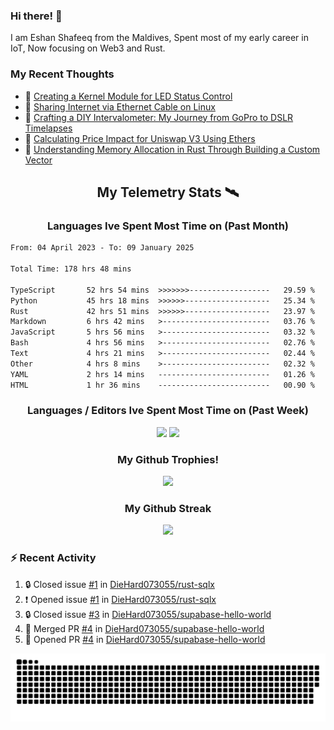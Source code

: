 ### Hi there! 👋

I am Eshan Shafeeq from the Maldives, Spent most of my early career in IoT, Now focusing on Web3 and Rust.
### My Recent Thoughts
<!-- BLOGPOSTS:START -->
 - 🌮 [Creating a Kernel Module for LED Status Control](https://eshanshafeeq.hashnode.dev/creating-a-kernel-module-for-led-status-control)
 - 🌮 [Sharing Internet via Ethernet Cable on Linux](https://eshanshafeeq.hashnode.dev/sharing-internet-via-ethernet-cable-on-linux)
 - 🌮 [Crafting a DIY Intervalometer: My Journey from GoPro to DSLR Timelapses](https://eshanshafeeq.hashnode.dev/crafting-a-diy-intervalometer-my-journey-from-gopro-to-dslr-timelapses)
 - 🚀 [Calculating Price Impact for Uniswap V3 Using Ethers](https://eshanshafeeq.hashnode.dev/calculating-price-impact-for-uniswap-v3-using-ethers)
 - 💯 [Understanding Memory Allocation in Rust Through Building a Custom Vector](https://eshanshafeeq.hashnode.dev/understanding-memory-allocation-in-rust-through-building-a-custom-vector)<!-- BLOGPOSTS:END -->

<h2 align="center">My Telemetry Stats 🛰</h2>

<h3 align="center"> Languages Ive Spent Most Time on (Past Month) </h3>
<!--START_SECTION:waka-->

```txt
From: 04 April 2023 - To: 09 January 2025

Total Time: 178 hrs 48 mins

TypeScript       52 hrs 54 mins  >>>>>>>------------------   29.59 %
Python           45 hrs 18 mins  >>>>>>-------------------   25.34 %
Rust             42 hrs 51 mins  >>>>>>-------------------   23.97 %
Markdown         6 hrs 42 mins   >------------------------   03.76 %
JavaScript       5 hrs 56 mins   >------------------------   03.32 %
Bash             4 hrs 56 mins   >------------------------   02.76 %
Text             4 hrs 21 mins   >------------------------   02.44 %
Other            4 hrs 8 mins    >------------------------   02.32 %
YAML             2 hrs 14 mins   -------------------------   01.26 %
HTML             1 hr 36 mins    -------------------------   00.90 %
```

<!--END_SECTION:waka-->

<h3 align="center"> Languages / Editors Ive Spent Most Time on (Past Week) </h3>
<p align="center">
  <img width="500" alig src="https://wakatime.com/share/@e5cdae17-ff21-447b-88c4-dbcea5d0baa2/4578abe6-1ecf-4208-bbce-9cfc08a143ad.svg" />
  <img width="500" alig src="https://wakatime.com/share/@e5cdae17-ff21-447b-88c4-dbcea5d0baa2/408d90d5-b838-4730-880e-a778bf51a460.svg" />
</p>

<h3 align="center"> My Github Trophies! </h3>
<p align="center">
  <img alig src="https://github-profile-trophy.vercel.app/?username=diehard073055&theme=darkhub" />
</p>

<h3 align="center"> My Github Streak </h3>
<p align="center">
  <img alig src="https://streak-stats.demolab.com?user=diehard073055&theme=dark&hide_border=true" />
</p>



### ⚡ Recent Activity

<!--START_SECTION:activity-->
1. 🔒 Closed issue [#1](https://github.com/DieHard073055/rust-sqlx/issues/1) in [DieHard073055/rust-sqlx](https://github.com/DieHard073055/rust-sqlx)
2. ❗ Opened issue [#1](https://github.com/DieHard073055/rust-sqlx/issues/1) in [DieHard073055/rust-sqlx](https://github.com/DieHard073055/rust-sqlx)
3. 🔒 Closed issue [#3](https://github.com/DieHard073055/supabase-hello-world/issues/3) in [DieHard073055/supabase-hello-world](https://github.com/DieHard073055/supabase-hello-world)
4. 🎉 Merged PR [#4](https://github.com/DieHard073055/supabase-hello-world/pull/4) in [DieHard073055/supabase-hello-world](https://github.com/DieHard073055/supabase-hello-world)
5. 💪 Opened PR [#4](https://github.com/DieHard073055/supabase-hello-world/pull/4) in [DieHard073055/supabase-hello-world](https://github.com/DieHard073055/supabase-hello-world)
<!--END_SECTION:activity-->

<picture>
  <source media="(prefers-color-scheme: dark)" srcset="https://raw.githubusercontent.com/DieHard073055/diehard073055/output/github-contribution-grid-snake-dark.svg" />
  <source media="(prefers-color-scheme: light)" srcset="https://raw.githubusercontent.com/DieHard073055/diehard073055/output/github-contribution-grid-snake.svg" />
  <img alt="github-snake" src="https://raw.githubusercontent.com/DieHard073055/diehard073055/output/github-contribution-grid-snake.svg" />
</picture>
